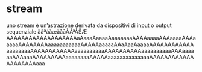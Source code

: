# stream
uno stream è un’astrazione derivata da dispositivi di input o output sequenziale
äâªáàæãåāÀÁªÂŠÆ
AAAAAAAAAAAAAAAAAAAaAaaaAaaaaAaaaaaaaAAAAaaaaAAAaaaaAAAaaaaaAAAAAAAAaaaaaaaaaaaAAAAAaaaaaAAaAaaAaaaaAAAAAAAAAAAAaaaaaaaaAAAAAAAAAAAAaaaaaaaaaaAAAAAAAAAAaaaaaaaaaaAAAaaaaaaAAAaaaAAAAAAAAAaaaaaaaaAAAAAaaaaaaaaaaaaaaAAAAAAAAAAAAAAAAAAAAaaa